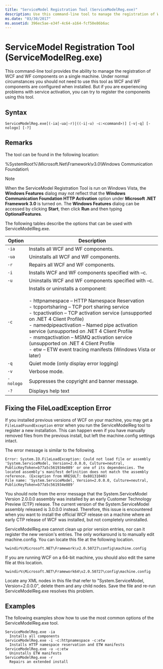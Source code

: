 ```yaml
---
title: "ServiceModel Registration Tool (ServiceModelReg.exe)"
description: Use this command-line tool to manage the registration of WCF and WF components on a single machine if experience problems with service activation.
ms.date: "03/30/2017"
ms.assetid: 396ec5ae-e34f-4c64-a164-fcf50e86b6ac
---
```

# ServiceModel Registration Tool (ServiceModelReg.exe)
This command-line tool provides the ability to manage the registration of WCF and WF components on a single machine. Under normal circumstances you should not need to use this tool as WCF and WF components are configured when installed. But if you are experiencing problems with service activation, you can try to register the components using this tool.  
  
## Syntax  
  
```console  
ServiceModelReg.exe[(-ia|-ua|-r)|((-i|-u) -c:<command>)] [-v|-q] [-nologo] [-?]  
```  
  
## Remarks  
 The tool can be found in the following location:  
  
 %SystemRoot%\Microsoft.Net\Framework\v3.0\Windows Communication Foundation\  
  
> [!NOTE]
> When the ServiceModel Registration Tool is run on Windows Vista, the **Windows Features** dialog may not reflect that the **Windows Communication Foundation HTTP Activation** option under **Microsoft .NET Framework 3.0** is turned on. The **Windows Features** dialog can be accessed by clicking **Start**, then click **Run** and then typing **OptionalFeatures**.  
  
 The following tables describe the options that can be used with ServiceModelReg.exe.  
  
|Option|Description|  
|------------|-----------------|  
|`-ia`|Installs all WCF and WF components.|  
|`-ua`|Uninstalls all WCF and WF components.|  
|`-r`|Repairs all WCF and WF components.|  
|`-i`|Installs WCF and WF components specified with –c.|  
|`-u`|Uninstalls WCF and WF components specified with –c.|  
|`-c`|Installs or uninstalls a component:<br /><br /> -   httpnamespace – HTTP Namespace Reservation<br />-   tcpportsharing – TCP port sharing service<br />-   tcpactivation – TCP activation service (unsupported on .NET 4 Client Profile)<br />-   namedpipeactivation – Named pipe activation service (unsupported on .NET 4 Client Profile<br />-   msmqactivation – MSMQ activation service (unsupported on .NET 4 Client Profile<br />-   etw – ETW event tracing manifests (Windows Vista or later)|  
|`-q`|Quiet mode (only display error logging)|  
|`-v`|Verbose mode.|  
|`-nologo`|Suppresses the copyright and banner message.|  
|`-?`|Displays help text|  
  
## Fixing the FileLoadException Error  
 If you installed previous versions of WCF on your machine, you may get a `FileLoadFoundException` error when you run the ServiceModelReg tool to register a new installation. This can happen even if you have manually removed files from the previous install, but left the machine.config settings intact.  
  
 The error message is similar to the following.  
  
```console  
Error: System.IO.FileLoadException: Could not load file or assembly 'System.ServiceModel, Version=2.0.0.0, Culture=neutral, PublicKeyToken=b77a5c561934e089' or one of its dependencies. The located assembly's manifest definition does not match the assembly reference. (Exception from HRESULT: 0x80131040)  
File name: 'System.ServiceModel, Version=2.0.0.0, Culture=neutral, PublicKeyToken=b77a5c561934e089'  
```  
  
 You should note from the error message that the System.ServiceModel Version 2.0.0.0 assembly was installed by an early Customer Technology Preview (CTP) release. The current version of the System.ServiceModel assembly released is 3.0.0.0 instead. Therefore, this issue is encountered when you want to install the official WCF release on a machine where an early CTP release of WCF was installed, but not completely uninstalled.  
  
 ServiceModelReg.exe cannot clean up prior version entries, nor can it register the new version's entries. The only workaround is to manually edit machine.config. You can locate this file at the following location.  
  
```console  
%windir%\Microsoft.NET\Framework\v2.0.50727\config\machine.config
```  
  
 If you are running WCF on a 64-bit machine, you should also edit the same file at this location.  
  
```console  
%windir%\Microsoft.NET\Framework64\v2.0.50727\config\machine.config
```  
  
 Locate any XML nodes in this file that refer to "System.ServiceModel, Version=2.0.0.0", delete them and any child nodes. Save the file and re-run ServiceModelReg.exe resolves this problem.  
  
## Examples  
 The following examples show how to use the most common options of the ServiceModelReg.exe tool.  
  
```console  
ServiceModelReg.exe -ia  
  Installs all components  
ServiceModelReg.exe -i -c:httpnamespace -c:etw  
  Installs HTTP namespace reservation and ETW manifests  
ServiceModelReg.exe -u -c:etw  
  Uninstalls ETW manifests  
ServiceModelReg.exe -r  
  Repairs an extended install  
```
